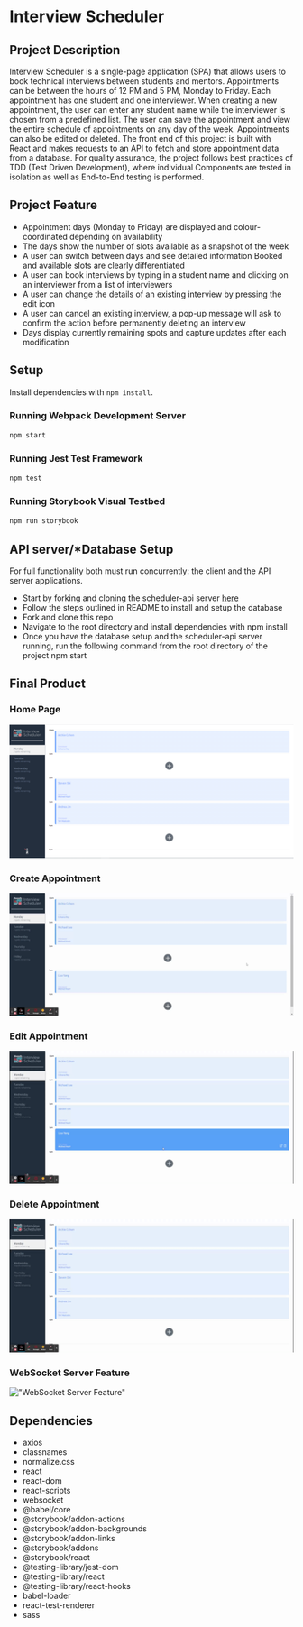 # Interview Scheduler
## Project Description
Interview Scheduler is a single-page application (SPA) that allows users to book technical interviews between students and mentors. Appointments can be between the hours of 12 PM and 5 PM, Monday to Friday. Each appointment has one student and one interviewer. When creating a new appointment, the user can enter any student name while the interviewer is chosen from a predefined list. The user can save the appointment and view the entire schedule of appointments on any day of the week. Appointments can also be edited or deleted. The front end of this project is built with React and makes requests to an API to fetch and store appointment data from a database. For quality assurance, the project follows best practices of TDD (Test Driven Development), where individual Components are tested in isolation as well as End-to-End testing is performed.

## Project Feature

- Appointment days (Monday to Friday) are displayed and colour-coordinated depending on availability
- The days show the number of slots available as a snapshot of the week
- A user can switch between days and see detailed information
Booked and available slots are clearly differentiated
- A user can book interviews by typing in a student name and clicking on an interviewer from a list of interviewers
- A user can change the details of an existing interview by pressing the edit icon
- A user can cancel an existing interview, a pop-up message will ask to confirm the action before permanently deleting an interview
- Days display currently remaining spots and capture updates after each modification

## Setup

Install dependencies with `npm install`.

### Running Webpack Development Server

```sh
npm start
```
### Running Jest Test Framework

```sh
npm test
```

### Running Storybook Visual Testbed

```sh
npm run storybook
```
## API server/*Database Setup
For full functionality both must run concurrently: the client and the API server applications.

- Start by forking and cloning the scheduler-api server [here](https://github.com/lighthouse-labs/scheduler-api) 
- Follow the steps outlined in README to install and setup the database
- Fork and clone this repo
- Navigate to the root directory and install dependencies with npm install
- Once you have the database setup and the scheduler-api server running, run the following command from the root directory of the project npm start

## Final Product

### Home Page
!["final product"](/public/images/Final%20product.PNG)
### Create Appointment
!["Create Appointment"](/public/images/Create%20appointment.gif)
### Edit Appointment
!["Edit Appointment"](/public/images/Edit%20appointment.gif)
### Delete Appointment
!["Delete Appointment"](/public/images/Delete%20appointment.gif)
### WebSocket Server Feature
!["WebSocket Server Feature"](/public/images/Websocket%20server%20feature.gif)

## Dependencies

  - axios
  - classnames
  - normalize.css
  - react
  - react-dom
  - react-scripts
  - websocket
  - @babel/core
  - @storybook/addon-actions
  - @storybook/addon-backgrounds
  - @storybook/addon-links
  - @storybook/addons
  - @storybook/react
  - @testing-library/jest-dom
  - @testing-library/react
  - @testing-library/react-hooks
  - babel-loader
  - react-test-renderer
  - sass